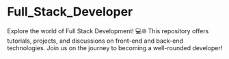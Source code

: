 # Full_Stack_Developer
Explore the world of Full Stack Development! 💻🌐 This repository offers tutorials, projects, and discussions on front-end and back-end technologies. Join us on the journey to becoming a well-rounded developer!

